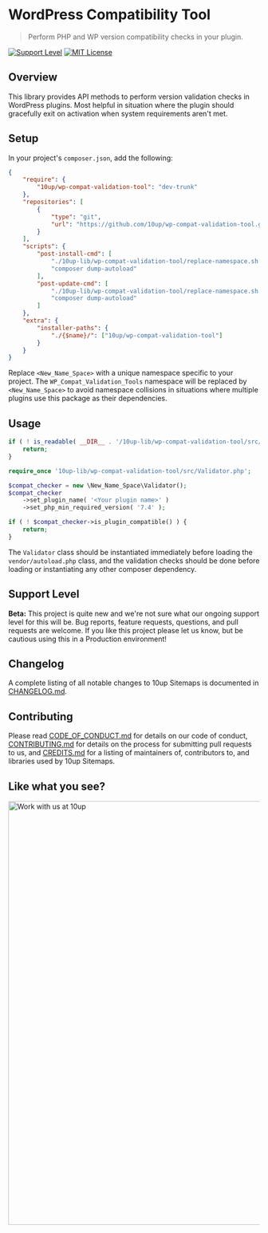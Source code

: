 # WordPress Compatibility Tool

> Perform PHP and WP version compatibility checks in your plugin.

[![Support Level](https://img.shields.io/badge/support-beta-blueviolet.svg)](#support-level) [![MIT License](https://img.shields.io/github/license/10up/wp-compat-validation-tool.svg)](https://github.com/10up/wp-compat-validation-tool/blob/trunk/LICENSE.md)

## Overview

This library provides API methods to perform version validation checks in WordPress plugins.
Most helpful in situation where the plugin should gracefully exit on activation when system requirements aren't met.

## Setup

In your project's `composer.json`, add the following:

```json
{
    "require": {
        "10up/wp-compat-validation-tool": "dev-trunk"
    },
    "repositories": [
        {
            "type": "git",
            "url": "https://github.com/10up/wp-compat-validation-tool.git"
        }
    ],
    "scripts": {
        "post-install-cmd": [
            "./10up-lib/wp-compat-validation-tool/replace-namespace.sh <New_Name_Space>",
            "composer dump-autoload"
        ],
        "post-update-cmd": [
            "./10up-lib/wp-compat-validation-tool/replace-namespace.sh <New_Name_Space>",
            "composer dump-autoload"
        ]
    },
    "extra": {
        "installer-paths": {
            "./{$name}/": ["10up/wp-compat-validation-tool"]
        }
    }
}
```

Replace `<New_Name_Space>` with a unique namespace specific to your project.
The `WP_Compat_Validation_Tools` namespace will be replaced by `<New_Name_Space>` to avoid namespace collisions in situations where multiple plugins use this package as their dependencies.

## Usage

```php
if ( ! is_readable( __DIR__ . '/10up-lib/wp-compat-validation-tool/src/Validator.php' ) ) {
    return;
}

require_once '10up-lib/wp-compat-validation-tool/src/Validator.php';

$compat_checker = new \New_Name_Space\Validator();
$compat_checker
    ->set_plugin_name( '<Your plugin name>' )
    ->set_php_min_required_version( '7.4' );

if ( ! $compat_checker->is_plugin_compatible() ) {
    return;
}
```

The `Validator` class should be instantiated immediately before loading the `vendor/autoload.php` class, and the validation checks should be done before loading or instantiating any other composer dependency.

## Support Level

**Beta:** This project is quite new and we're not sure what our ongoing support level for this will be. Bug reports, feature requests, questions, and pull requests are welcome. If you like this project please let us know, but be cautious using this in a Production environment!

## Changelog

A complete listing of all notable changes to 10up Sitemaps is documented in [CHANGELOG.md](https://github.com/10up/wp-compat-validation-tool/blob/develop/CHANGELOG.md).

## Contributing

Please read [CODE_OF_CONDUCT.md](https://github.com/10up/wp-compat-validation-tool/blob/develop/CODE_OF_CONDUCT.md) for details on our code of conduct, [CONTRIBUTING.md](https://github.com/10up/wp-compat-validation-tool/blob/develop/CONTRIBUTING.md) for details on the process for submitting pull requests to us, and [CREDITS.md](https://github.com/10up/wp-compat-validation-tool/blob/develop/CREDITS.md) for a listing of maintainers of, contributors to, and libraries used by 10up Sitemaps.

## Like what you see?

<a href="http://10up.com/contact/"><img src="https://10up.com/uploads/2016/10/10up-Github-Banner.png" width="850" alt="Work with us at 10up"></a>

